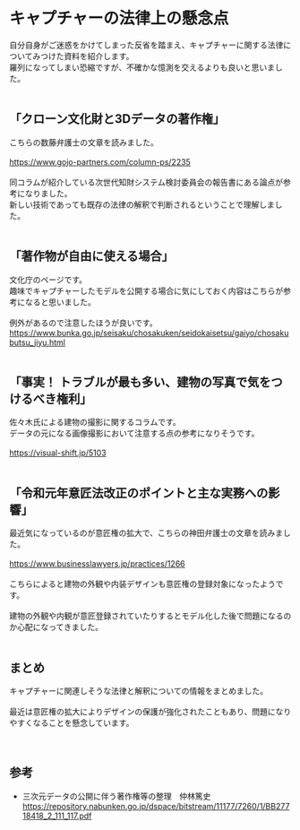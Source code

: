 # キャプチャーの法律上の懸念点　
自分自身がご迷惑をかけてしまった反省を踏まえ、キャプチャーに関する法律についてみつけた資料を紹介します。<br>
羅列になってしまい恐縮ですが、不確かな憶測を交えるよりも良いと思いました。<br><br>

## 「クローン文化財と3Dデータの著作権」
こちらの数藤弁護士の文章を読みました。<br><br>
https://www.gojo-partners.com/column-ps/2235
<br><br>
同コラムが紹介している次世代知財システム検討委員会の報告書にある論点が参考になりました。<br>
新しい技術であっても既存の法律の解釈で判断されるということで理解しました。<br>
<br>
## 「著作物が自由に使える場合」
文化庁のページです。<br>
趣味でキャプチャーしたモデルを公開する場合に気にしておく内容はこちらが参考になると思いました。<br><br>
例外があるので注意したほうが良いです。<br>
https://www.bunka.go.jp/seisaku/chosakuken/seidokaisetsu/gaiyo/chosakubutsu_jiyu.html
<br>
<br>
## 「事実！ トラブルが最も多い、建物の写真で気をつけるべき権利」
佐々木氏による建物の撮影に関するコラムです。<br>
データの元になる画像撮影において注意する点の参考になりそうです。<br>
<br>
https://visual-shift.jp/5103
<br><br>
## 「令和元年意匠法改正のポイントと主な実務への影響」
最近気になっているのが意匠権の拡大で、こちらの神田弁護士の文章を読みました。<br>
<br>
https://www.businesslawyers.jp/practices/1266
<br><br>
こちらによると建物の外観や内装デザインも意匠権の登録対象になったようです。<br><br>
建物の外観や内観が意匠登録されていたりするとモデル化した後で問題になるのか心配になってきました。<br><br>
## まとめ
キャプチャーに関連しそうな法律と解釈についての情報をまとめました。<br><br>
最近は意匠権の拡大によりデザインの保護が強化されたこともあり、問題になりやすくなることを懸念しています。<br><br>
<br>
## 参考
- 三次元データの公開に伴う著作権等の整理　仲林篤史　https://repository.nabunken.go.jp/dspace/bitstream/11177/7260/1/BB27718418_2_111_117.pdf<br>

